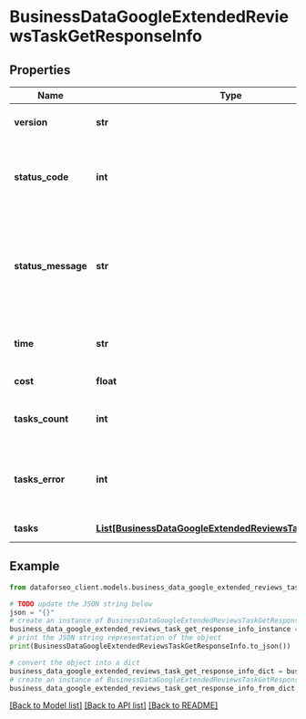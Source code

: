 # BusinessDataGoogleExtendedReviewsTaskGetResponseInfo


## Properties

Name | Type | Description | Notes
------------ | ------------- | ------------- | -------------
**version** | **str** | the current version of the API | [optional] 
**status_code** | **int** | general status code you can find the full list of the response codes here | [optional] 
**status_message** | **str** | general informational message you can find the full list of general informational messages here | [optional] 
**time** | **str** | total execution time, seconds | [optional] 
**cost** | **float** | total tasks cost, USD | [optional] 
**tasks_count** | **int** | the number of tasks in the tasks array | [optional] 
**tasks_error** | **int** | the number of tasks in the tasks array returned with an error | [optional] 
**tasks** | [**List[BusinessDataGoogleExtendedReviewsTaskGetTaskInfo]**](BusinessDataGoogleExtendedReviewsTaskGetTaskInfo.md) | array of tasks | [optional] 

## Example

```python
from dataforseo_client.models.business_data_google_extended_reviews_task_get_response_info import BusinessDataGoogleExtendedReviewsTaskGetResponseInfo

# TODO update the JSON string below
json = "{}"
# create an instance of BusinessDataGoogleExtendedReviewsTaskGetResponseInfo from a JSON string
business_data_google_extended_reviews_task_get_response_info_instance = BusinessDataGoogleExtendedReviewsTaskGetResponseInfo.from_json(json)
# print the JSON string representation of the object
print(BusinessDataGoogleExtendedReviewsTaskGetResponseInfo.to_json())

# convert the object into a dict
business_data_google_extended_reviews_task_get_response_info_dict = business_data_google_extended_reviews_task_get_response_info_instance.to_dict()
# create an instance of BusinessDataGoogleExtendedReviewsTaskGetResponseInfo from a dict
business_data_google_extended_reviews_task_get_response_info_from_dict = BusinessDataGoogleExtendedReviewsTaskGetResponseInfo.from_dict(business_data_google_extended_reviews_task_get_response_info_dict)
```
[[Back to Model list]](../README.md#documentation-for-models) [[Back to API list]](../README.md#documentation-for-api-endpoints) [[Back to README]](../README.md)


